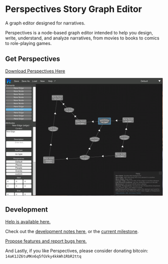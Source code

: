 # Perspectives Story Graph Editor

A graph editor designed for narratives.

Perspectives is a node-based graph editor intended to help you design, write, understand, and analyze narratives, from movies to books to comics to role-playing games.

## Get Perspectives
[Download Perspectives Here](https://github.com/arcandio/Perspectives/releases)

![screenshot](Distro/screenshot_alpha.PNG)

## Development

[Help is available here.](https://github.com/arcandio/Perspectives/wiki)

Check out the [development notes here](dev.md), or the [current milestone](https://github.com/arcandio/Perspectives/milestones/Beta).

[Propose features and report bugs here.](https://github.com/arcandio/Perspectives/issues)

And Lastly, if you like Perspectives, please consider donating bitcoin: `14aK1JZ6tuMKn6q5fGVky4kkWh1RbR2ttq`